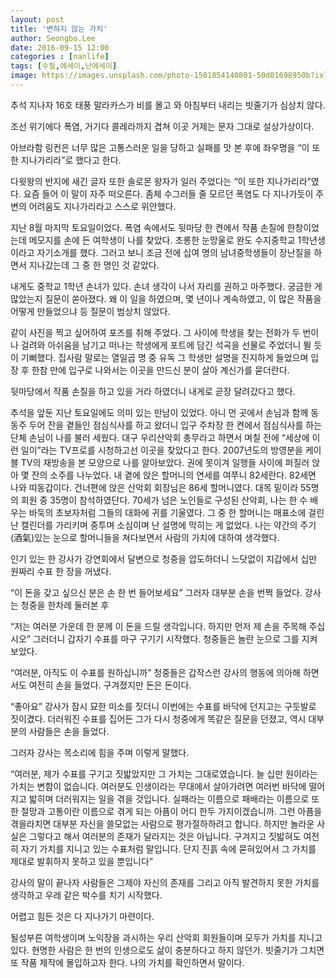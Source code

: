```yaml
---
layout: post
title: '변하지 않는 가치'
author: Seongbo.Lee
date: 2016-09-15 12:00
categories : [nanlife]
tags: [수필,에세이,난에세이]
image: https://images.unsplash.com/photo-1501854140801-50d01698950b?ixlib=rb-1.2.1&ixid=eyJhcHBfaWQiOjEyMDd9&auto=format&fit=crop&w=960&q=80
---
```


추석 지나자 16호 태풍 말라카스가 비를 몰고 와 아침부터 내리는 빗줄기가 심상치 않다.

조선 위기에다 폭염, 거기다 콜레라까지 겹쳐 이곳 거제는 문자 그대로 설상가상이다.

아브라함 링컨은 너무 많은 고통스러운 일을 당하고 실패를 맛 본 후에 좌우명을 “이 또한 지나가리라”로 했다고 한다.

다윗왕의 반지에 새긴 글자 또한 솔로몬 왕자가 일러 주었다는 “이 또한 지나가리라”였다. 요즘 들어 이 말이 자주 떠오른다. 좀체 수그러들 줄 모르던 폭염도 다 지나가듯이 주변의 어려움도 지나가리라고 스스로 위안했다.

지난 8월 마지막 토요일이었다. 폭염 속에서도 뒷마당 한 켠에서 작품 손질에 한창이었는데 메모지를 손에 든 여학생이 나를 찾았다. 초롱한 눈망울로 완도 수지중학교 1학년생이라고 자기소개를 했다. 그러고 보니 조금 전에 십여 명의 남녀중학생들이 장난질을 하면서 지나갔는데 그 중 한 명인 것 같았다.

내게도 중학교 1학년 손녀가 있다. 손녀 생각이 나서 자리를 권하고 마주했다. 궁금한 게 많았는지 질문이 쏟아졌다. 왜 이 일을 하였으며, 몇 년이나 계속하였고, 이 많은 작품을 어떻게 만들었으냐 등 질문이 범상치 않았다.

같이 사진을 찍고 싶어하여 포즈를 취해 주었다. 그 사이에 학생을 찾는 전화가 두 번이나 걸려와 아쉬움을 남기고 떠나는 학생에게 포트에 담긴 석곡을 선물로 주었더니 뛸 듯이 기뻐했다. 집사람 말로는 열일곱 명 중 유독 그 학생만 설명을 진지하게 들었으며 입장 후 한참 만에 입구로 나와서는 이곳을 만드신 분이 살아 계신가를 묻더란다.

뒷마당에서 작품 손질을 하고 있을 거라 하였더니 내게로 곧장 달려갔다고 했다.

추석을 앞둔 지난 토요일에도 의미 있는 만남이 있었다. 아니 먼 곳에서 손님과 함께 동동주 두어 잔을 곁들인 점심식사를 하고 왔더니 입구 주차장 한 켠에서 점심식사를 하는 단체 손님이 나를 불러 세웠다. 대구 우리산악회 총무라고 하면서 며칠 전에 “세상에 이런 일이”라는 TV프로를 시청하고선 이곳을 찾았다고 한다. 2007년도의 방영분을 케이블 TV의 재방송을 본 모양으로 나를 알아보았다. 권에 못이겨 일행들 사이에 퍼질러 앉아 몇 잔의 소주를 나누었다. 내 곁에 앉은 할머니의 연세를 여쭈니 82세란다. 82세면 나와 띠동갑이다. 건너편에 앉은 산악회 회장님은 86세 할머니였다. 대목 밑이라 55명의 회원 중 35명이 참석하였단다. 70세가 넘은 노인들로 구성된 산악회, 나는 한 수 배우는 바둑의 초보자처럼 그들의 대화에 귀를 기울였다. 그 중 한 할머니는 매표소에 걸린 난 캘린더를 가리키며 중투며 소심이며 난 설명에 막히는 게 없었다.
나는 약간의 주기(酒氣)있는 눈으로 할머니들을 쳐다보면서 사람의 가치에 대하여 생각했다.

인기 있는 한 강사가 강연회에서 달변으로 청중을 압도하더니 느닷없이 지갑에서 십만 원짜리 수표 한 장을 꺼냈다.

“이 돈을 갖고 싶으신 분은 손 한 번 들어보세요” 그러자 대부분 손을 번쩍 들었다. 강사는 청중을 한차례 둘러본 후 

“저는 여러분 가운데 한 분께 이 돈을 드릴 생각입니다. 하지만 먼저 제 손을 주목해 주십시오” 그러더니 갑자기 수표를 마구 구기기 시작했다. 청중들은 놀란 눈으로 그를 지켜보았다.

“여러분, 아직도 이 수표를 원하십니까” 청중들은 갑작스런 강사의 행동에 의아해 하면서도 여전히 손을 들었다. 구겨졌지만 돈은 돈이다.

“좋아요” 강사가 잠시 묘한 미소를 짓더니 이번에는 수표를 바닥에 던지고는 구둣발로 짓이겼다. 더러워진 수표를 집어든 그가 다시 청중에게 똑같은 질문을 던졌고, 역시 대부분의 사람들은 손을 들었다.

그러자 강사는 목소리에 힘을 주며 이렇게 말했다.

“여러분, 제가 수표를 구기고 짓밟았지만 그 가치는 그대로였습니다. 늘 십만 원이라는 가치는 변함이 없습니다. 여러분도 인생이라는 무대에서 살아가려면 여러번 바닥에 떨어지고 밟히며 더러워지는 일을 겪을 것입니다. 실패라는 이름으로 패배라는 이름으로 또한 절망과 고통이란 이름으로 겪게 되는 아픔이 어디 한두 가지이겠습니까. 그런 아픔을 겪을라치면 대부분 자신을 쓸모없는 사람으로 평가절하하려고 합니다. 하지만 놀라운 사실은 그렇다고 해서 여러분의 존재가 달라지는 것은 아닙니다. 구겨지고 짓밟혀도 여전히 자기 가치를 지니고 있는 수표처럼 말입니다. 단지 진흙 속에 묻혀있어서 그 가치를 제대로 발휘하지 못하고 있을 뿐입니다”

강사의 말이 끝나자 사람들은 그제야 자신의 존재를 그리고 아직 발견하지 못한 가치를 생각하고 우레 같은 박수를 치기 시작했다.

어렵고 힘든 것은 다 지나가기 마련이다.

될성부른 여학생이며 노익장을 과시하는 우리 산악회 회원들이며 모두가 가치를 지니고 있다. 현명한 사람은 한 번의 인생으로도 삶이 충분하다고 하지 않던가. 빗줄기가 그치면 또 작품 제작에 몰입하고자 한다. 나의 가치를 확인하면서 말이다.